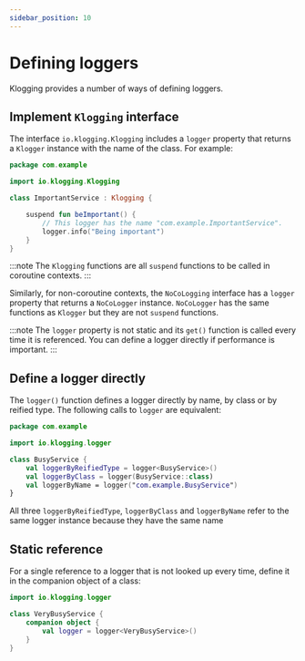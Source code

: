 ```yaml
---
sidebar_position: 10
---
```


# Defining loggers

Klogging provides a number of ways of defining loggers.

## Implement `Klogging` interface

The interface `io.klogging.Klogging` includes a `logger` property that returns a
`Klogger` instance with the name of the class. For example:

```kotlin
package com.example

import io.klogging.Klogging

class ImportantService : Klogging {

    suspend fun beImportant() {
        // This logger has the name "com.example.ImportantService".
        logger.info("Being important")
    }
}
```

:::note
The `Klogging` functions are all `suspend` functions to be called in coroutine contexts.
:::

Similarly, for non-coroutine contexts, the `NoCoLogging` interface has a `logger` property that
returns a `NoCoLogger` instance. `NoCoLogger` has the same functions as `Klogger` but they are
not `suspend` functions.

:::note
The `logger` property is not static and its `get()` function is called every time it is
referenced. You can define a logger directly if performance is important.
:::

## Define a logger directly

The `logger()` function defines a logger directly by name, by class or by reified type.
The following calls to `logger` are equivalent:

```kotlin
package com.example

import io.klogging.logger

class BusyService {
    val loggerByReifiedType = logger<BusyService>()
    val loggerByClass = logger(BusyService::class)
    val loggerByName = logger("com.example.BusyService")
}
```

All three `loggerByReifiedType`, `loggerByClass` and `loggerByName` refer to the same logger
instance because they have the same name

## Static reference

For a single reference to a logger that is not looked up every time, define it in the companion
object of a class:

```kotlin
import io.klogging.logger

class VeryBusyService {
    companion object {
        val logger = logger<VeryBusyService>()
    }
}
```

